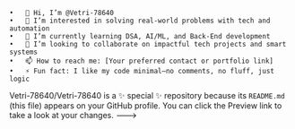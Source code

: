 	•	👋 Hi, I’m @Vetri-78640
	•	👀 I’m interested in solving real-world problems with tech and automation
	•	🌱 I’m currently learning DSA, AI/ML, and Back-End development
	•	💞️ I’m looking to collaborate on impactful tech projects and smart systems
	•	📫 How to reach me: [Your preferred contact or portfolio link]
	•	⚡ Fun fact: I like my code minimal—no comments, no fluff, just logic
Vetri-78640/Vetri-78640 is a ✨ special ✨ repository because its `README.md` (this file) appears on your GitHub profile.
You can click the Preview link to take a look at your changes.
--->
